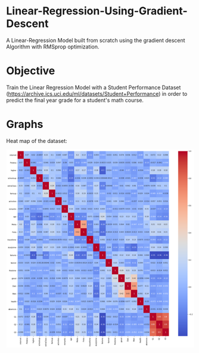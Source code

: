 # Linear-Regression-Using-Gradient-Descent
A Linear-Regression Model built from scratch using the gradient descent Algorithm with RMSprop optimization.

# Objective
Train the Linear Regression Model with a Student Performance Dataset (https://archive.ics.uci.edu/ml/datasets/Student+Performance) in order to predict the final year grade for a student's math course.

# Graphs
Heat map of the dataset: 

![](https://github.com/BradJShaw/Linear-Regression-Using-Gradient-Descent/blob/main/graphs/heatmap.png)

